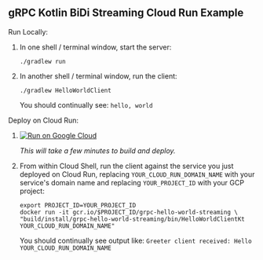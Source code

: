 gRPC Kotlin BiDi Streaming Cloud Run Example
--------------------------------------------

Run Locally:
1. In one shell / terminal window, start the server:
    ```
    ./gradlew run
    ```
1. In another shell / terminal window, run the client:
    ```
    ./gradlew HelloWorldClient
    ```

   You should continually see: `hello, world`

Deploy on Cloud Run:

1. [![Run on Google Cloud](https://deploy.cloud.run/button.svg)](https://deploy.cloud.run)

    *This will take a few minutes to build and deploy.*

1. From within Cloud Shell, run the client against the service you just deployed on Cloud Run, replacing `YOUR_CLOUD_RUN_DOMAIN_NAME` with your service's domain name and replacing `YOUR_PROJECT_ID` with your GCP project:
   ```
   export PROJECT_ID=YOUR_PROJECT_ID
   docker run -it gcr.io/$PROJECT_ID/grpc-hello-world-streaming \
   "build/install/grpc-hello-world-streaming/bin/HelloWorldClientKt YOUR_CLOUD_RUN_DOMAIN_NAME"
   ```

   You should continually see output like: `Greeter client received: Hello YOUR_CLOUD_RUN_DOMAIN_NAME`
